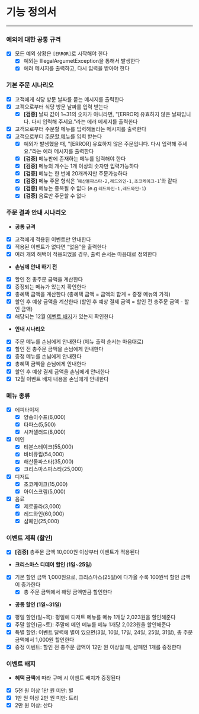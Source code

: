 # 기능 정의서

---

### 예외에 대한 공통 규격

- [x]  모든 예외 상황은 `[ERROR]`로 시작해야 한다
    - [x]  예외는 IllegalArgumetException을 통해서 발생한다
    - [x]  에러 메시지를 출력하고, 다시 입력을 받아야 한다

### 기본 주문 시나리오

- [x]  고객에게 식당 방문 날짜를 묻는 메시지를 출력한다
- [x]  고객으로부터 식당 방문 날짜를 입력 받는다
    - [x]  **[검증]** 날짜 값이 1~31의 숫자가 아니라면, "[ERROR] 유효하지 않은 날짜입니다. 다시 입력해 주세요."라는 에러 메세지를 출력한다
- [x]  고객으로부터 주문할 메뉴를 입력해돌라는 메시지를 출력한다
- [x]  고객으로부터 [주문할 메뉴](https://github.com/sseung416/kotlin-christmas-6-sseung416/tree/main/docs#메뉴-종류)를 입력 받는다
    - [x]  예외가 발생했을 때, "[ERROR] 유효하지 않은 주문입니다. 다시 입력해 주세요."라는 에러 메시지를 출력한다
    - [x]  **[검증]** 메뉴판에 존재하는 메뉴를 입력해야 한다
    - [x]  **[검증]** 메뉴의 개수는 1개 이상의 숫자만 입력가능하다
    - [x]  **[검증]** 메뉴는 한 번에 20개까지만 주문가능하다
    - [x]  **[검증]** 메뉴 주문 형식은 ‘`해산물파스타-2,레드와인-1,초코케이크-1`'와 같다
    - [x]  **[검증]** 메뉴는 중복될 수 없다 (e.g `레드와인-1,레드와인-1`)
    - [x]  **[검증]** 음료만 주문할 수 없다

### 주문 결과 안내 시나리오

- **공통 규격**
- [x]  고객에게 적용된 이벤트만 안내한다
  - [x]  적용된 이벤트가 없다면 “없음”을 출력한다
- [x]  여러 개의 해택이 적용되었을 경우, 출력 순서는 마음대로 정의한다
- **손님께 안내 하기 전**
- [x]  할인 전 총주문 금액을 계산한다
- [x]  증정되는 메뉴가 있는지 확인한다
- [x]  총혜택 금액을 계산한다 (총혜택 금액 = 금액의 합계 + 증정 메뉴의 가격)
- [x]  할인 후 예상 금액을 계산한다 (할인 후 예상 결제 금액 = 할인 전 총주문 금액 - 할인 금액)
- [x]  해당되는 12월 [이벤트 배지](https://github.com/sseung416/kotlin-christmas-6-sseung416/tree/main/docs#이벤트-배지)가 있는지 확인한다
- **안내 시나리오**
- [x]  주문 메뉴를 손님에게 안내한다 (메뉴 출력 순서는 마음대로)
- [x]  할인 전 총주문 금액을 손님에게 안내한다
- [x]  증정 메뉴를 손님에게 안내한다
- [x]  총혜택 금액을 손님에게 안내한다
- [x]  할인 후 예상 결제 금액을 손님에게 안내한다
- [x]  12월 이벤트 배지 내용을 손님에게 안내한다

### 메뉴 종류

- [x]  에피타이저
    - [x]  양송이수프(6,000)
    - [x]  타파스(5,500)
    - [x]  시저샐러드(8,000)
- [x]  메인
    - [x]  티본스테이크(55,000)
    - [x]  바비큐립(54,000)
    - [x]  해산물파스타(35,000)
    - [x]  크리스마스파스타(25,000)
- [x]  디저트
    - [x]  초코케이크(15,000)
    - [x]  아이스크림(5,000)
- [x]  음료
    - [x]  제로콜라(3,000)
    - [x]  레드와인(60,000)
    - [x]  샴페인(25,000)

### 이벤트 계획 (할인)

- [x]  **[검증]** 총주문 금액 10,000원 이상부터 이벤트가 적용된다
- **크리스마스 디데이 할인 (1일~25일)**
- [x]  기본 할인 금액 1,000원으로, 크리스마스(25일)에 다가올 수록 100원씩 할인 금액이 증가한다
    - [x]  총 주문 금액에서 해당 금액만큼 할인한다
- **공통 할인 (1일~31일)**
- [x]  평일 할인(일~목): 평일에 디저트 메뉴를 메뉴 1개당 2,023원을 할인해준다
- [x]  주말 할인(금~토): 주말에 메인 메뉴를 메뉴 1개당 2,023원을 할인해준다
- [x]  특별 할인: 이벤트 달력에 별이 있으면(3일, 10일, 17일, 24일, 25일, 31일), 총 주문 금액에서 1,000원 할인한다
- [x]  증정 이벤트: 할인 전 총주문 금액이 12만 원 이상일 때, 샴페인 1개를 증정한다

### 이벤트 배지

- **혜택 금액**에 따라 구매 시 이벤트 배지가 증정된다
- [x]  5천 원 이상 1만 원 미만: 별
- [x]  1만 원 이상 2만 원 미만: 트리
- [x]  2만 원 이상: 산타